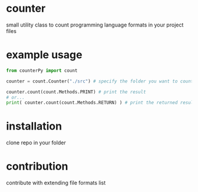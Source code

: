 # counter
small utility class to count programming language formats in your project files

# example usage
```py
from counterPy import count

counter = count.Counter("./src") # specify the folder you want to count files from

counter.count(count.Methods.PRINT) # print the result
# or...
print( counter.count(count.Methods.RETURN) ) # print the returned result
```
# installation
clone repo in your folder
# contribution
contribute with extending file formats list
